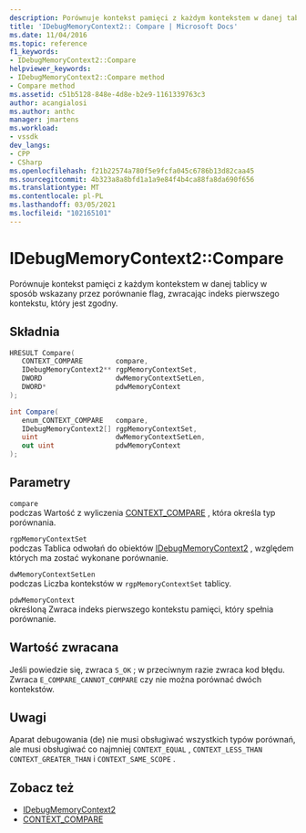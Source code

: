 ```yaml
---
description: Porównuje kontekst pamięci z każdym kontekstem w danej tablicy w sposób wskazany przez porównanie flag, zwracając indeks pierwszego kontekstu, który jest zgodny.
title: 'IDebugMemoryContext2:: Compare | Microsoft Docs'
ms.date: 11/04/2016
ms.topic: reference
f1_keywords:
- IDebugMemoryContext2::Compare
helpviewer_keywords:
- IDebugMemoryContext2::Compare method
- Compare method
ms.assetid: c51b5128-848e-4d8e-b2e9-1161339763c3
author: acangialosi
ms.author: anthc
manager: jmartens
ms.workload:
- vssdk
dev_langs:
- CPP
- CSharp
ms.openlocfilehash: f21b22574a780f5e9fcfa045c6786b13d82caa45
ms.sourcegitcommit: 4b323a8a8bfd1a1a9e84f4b4ca88fa8da690f656
ms.translationtype: MT
ms.contentlocale: pl-PL
ms.lasthandoff: 03/05/2021
ms.locfileid: "102165101"
---
```

# <a name="idebugmemorycontext2compare"></a>IDebugMemoryContext2::Compare
Porównuje kontekst pamięci z każdym kontekstem w danej tablicy w sposób wskazany przez porównanie flag, zwracając indeks pierwszego kontekstu, który jest zgodny.

## <a name="syntax"></a>Składnia

```cpp
HRESULT Compare( 
   CONTEXT_COMPARE        compare,
   IDebugMemoryContext2** rgpMemoryContextSet,
   DWORD                  dwMemoryContextSetLen,
   DWORD*                 pdwMemoryContext
);
```

```csharp
int Compare(
   enum_CONTEXT_COMPARE   compare,
   IDebugMemoryContext2[] rgpMemoryContextSet,
   uint                   dwMemoryContextSetLen,
   out uint               pdwMemoryContext
);
```

## <a name="parameters"></a>Parametry
`compare`\
podczas Wartość z wyliczenia [CONTEXT_COMPARE](../../../extensibility/debugger/reference/context-compare.md) , która określa typ porównania.

`rgpMemoryContextSet`\
podczas Tablica odwołań do obiektów [IDebugMemoryContext2](../../../extensibility/debugger/reference/idebugmemorycontext2.md) , względem których ma zostać wykonane porównanie.

`dwMemoryContextSetLen`\
podczas Liczba kontekstów w `rgpMemoryContextSet` tablicy.

`pdwMemoryContext`\
określoną Zwraca indeks pierwszego kontekstu pamięci, który spełnia porównanie.

## <a name="return-value"></a>Wartość zwracana
 Jeśli powiedzie się, zwraca `S_OK` ; w przeciwnym razie zwraca kod błędu. Zwraca `E_COMPARE_CANNOT_COMPARE` czy nie można porównać dwóch kontekstów.

## <a name="remarks"></a>Uwagi
 Aparat debugowania (de) nie musi obsługiwać wszystkich typów porównań, ale musi obsługiwać co najmniej `CONTEXT_EQUAL` , `CONTEXT_LESS_THAN` `CONTEXT_GREATER_THAN` i `CONTEXT_SAME_SCOPE` .

## <a name="see-also"></a>Zobacz też
- [IDebugMemoryContext2](../../../extensibility/debugger/reference/idebugmemorycontext2.md)
- [CONTEXT_COMPARE](../../../extensibility/debugger/reference/context-compare.md)
